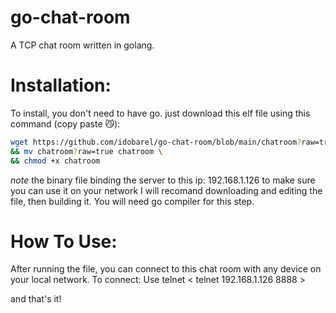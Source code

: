 # go-chat-room
A TCP chat room written in golang.

# Installation:
To install, you don't need to have go. just download this elf file using this command (copy paste 😼):
 ```bash
 wget https://github.com/idobarel/go-chat-room/blob/main/chatroom?raw=true \
 && mv chatroom?raw=true chatroom \
 && chmod +x chatroom
 ```
 _note_ the binary file binding the server to this ip: 192.168.1.126
 to make sure you can use it on your network I will recomand downloading and editing the file, then building it.
 You will need go compiler for this step.
 
 # How To Use:
 After running the file, you can connect to this chat room with any device on your local network.
 To connect:
 Use telnet < telnet 192.168.1.126 8888 >
 
 and that's it!
